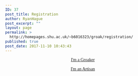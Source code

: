 ```yaml
---
ID: 37
post_title: Registration
author: RyanHague
post_excerpt: ""
layout: page
permalink: >
  http://homepages.shu.ac.uk/~b6016323/groak/registration/
published: true
post_date: 2017-11-10 10:43:43
---
```

<p style="text-align: center;"><a href="http://homepages.shu.ac.uk/~b6016323/groak/user-sign-up/"><span style="font-family: ProximNova;">I'm a Groaker</span></a></p>
<p style="text-align: center;"><span style="font-family: ProximNova;"><a href="http://homepages.shu.ac.uk/~b6016323/groak/artisan-sign-up/">I'm an Artisan</a></span></p>